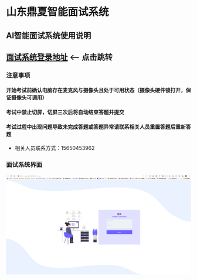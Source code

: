 # 山东鼎夏智能面试系统

## AI智能面试系统使用说明

## [面试系统登录地址](https://221.214.4.102:28443)  <-- 点击跳转

### 注意事项

#### 开始考试前确认电脑存在麦克风与摄像头且处于可用状态（摄像头硬件锁打开，保证摄像头可调用）

#### 考试中禁止切屏，切屏三次后将自动结束答题并提交

#### 考试过程中出现问题导致未完成答题或答题异常请联系相关人员重置答题后重新答题

- 相关人员联系方式：15650453962

### 面试系统界面

![main](image.png)
